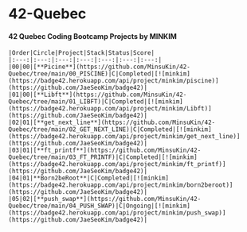 # 42-Quebec
#### 42 Quebec Coding Bootcamp Projects by MINKIM

	|Order|Circle|Project|Stack|Status|Score|
	|:---:|:---:|:---:|:---:|:---:|:---:|:---:|
	|00|00|[**Picine**](https://github.com/MinsuKin/42-Quebec/tree/main/00_PISCINE)|C|Completed|[![minkim](https://badge42.herokuapp.com/api/project/minkim/piscine)](https://github.com/JaeSeoKim/badge42)|
	|01|00|[**Libft**](https://github.com/MinsuKin/42-Quebec/tree/main/01_LIBFT)|C|Completed|[![minkim](https://badge42.herokuapp.com/api/project/minkim/Libft)](https://github.com/JaeSeoKim/badge42)|
	|02|01|[**get_next_line**](https://github.com/MinsuKin/42-Quebec/tree/main/02_GET_NEXT_LINE)|C|Completed|[![minkim](https://badge42.herokuapp.com/api/project/minkim/get_next_line)](https://github.com/JaeSeoKim/badge42)|
	|03|01|[**ft_printf**](https://github.com/MinsuKin/42-Quebec/tree/main/03_FT_PRINTF)|C|Completed|[![minkim](https://badge42.herokuapp.com/api/project/minkim/ft_printf)](https://github.com/JaeSeoKim/badge42)|
	|04|01|**Born2beRoot**|C|Completed|[![minkim](https://badge42.herokuapp.com/api/project/minkim/born2beroot)](https://github.com/JaeSeoKim/badge42)|
	|05|02|[**push_swap**](https://github.com/MinsuKin/42-Quebec/tree/main/04_PUSH_SWAP)|C|Ongoing|[![minkim](https://badge42.herokuapp.com/api/project/minkim/push_swap)](https://github.com/JaeSeoKim/badge42)|